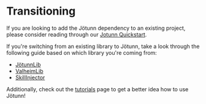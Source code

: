 ﻿# Transitioning
If you are looking to add the Jötunn dependency to an existing project, please consider reading through our [Jotunn Quickstart](../tutorials/data/quickstart.md).

If you're switching from an existing library to Jötunn, take a look through the following guide based on which library you're coming from:
- [JötunnLib](jotunnlib/overview.md)
- [ValheimLib](valheimlib/overview.md)
- [SkillInjector](skillinjector/overview.md)

Additionally, check out the [tutorials](../tutorials/intro.md) page to get a better idea how to use Jötunn!